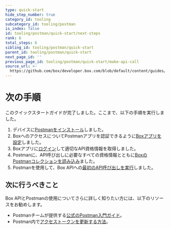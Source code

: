 ```yaml
---
type: quick-start
hide_step_number: true
category_id: tooling
subcategory_id: tooling/postman
is_index: false
id: tooling/postman/quick-start/next-steps
rank: 6
total_steps: 6
sibling_id: tooling/postman/quick-start
parent_id: tooling/postman/quick-start
next_page_id: ''
previous_page_id: tooling/postman/quick-start/make-api-call
source_url: >-
  https://github.com/box/developer.box.com/blob/default/content/guides/tooling/postman/quick-start/6-next-steps.md
---
```

<!-- alex disable postman-postwoman -->

# 次の手順

このクイックスタートガイドが完了しました。ここまで、以下の手順を実行しました。

1. デバイスに[Postmanをインストール](g://tooling/postman/quick-start/install-postman/)しました。
2. BoxへのアクセスについてPostmanアプリを認証できるように[Boxアプリを設定](g://tooling/postman/quick-start/configure-box-app/)しました。
3. Boxアプリに[ログイン](g://tooling/postman/quick-start/log-in-to-box/)して適切なAPI資格情報を取得しました。
4. Postmanに、API呼び出しに必要なすべての資格情報とともに[BoxのPostmanコレクションを読み込み](g://tooling/postman/quick-start/load-postman-collection/)ました。
5. Postmanを使用して、Box APIへの[最初のAPI呼び出しを実行](g://tooling/postman/quick-start/make-api-call/)しました。

## 次に行うべきこと

Box APIとPostmanの使用についてさらに詳しく知りたい方には、以下のリソースをお勧めします。

* Postmanチームが提供する[公式のPostman入門ガイド](https://learning.getpostman.com/getting-started/)。
* Postman内で[アクセストークンを更新する方法](g://tooling/postman/refresh)。
